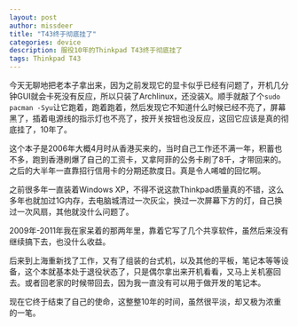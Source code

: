 ```yaml
---
layout: post
author: missdeer
title: "T43终于彻底挂了"
categories: device
description: 服役10年的Thinkpad T43终于彻底挂了
tags: Thinkpad T43
---
```

今天无聊地把老本子拿出来，因为之前发现它的显卡似乎已经有问题了，开机几分钟GUI就会卡死没有反应，所以只装了Archlinux，还没装X。顺手就敲了个`sudo pacman -Syu`让它跑着，跑着跑着，然后发现它不知道什么时候已经不亮了，屏幕黑了，插着电源线的指示灯也不亮了，按开关按钮也没反应，这回它应该是真的彻底挂了，10年了。

这个本子是2006年大概4月时从香港买来的，当时自己工作还不满一年，积蓄也不多，跑到香港刷爆了自己的工资卡，又拿阿菲的公务卡刷了8千，才带回来的。之后的大半年一直靠招行信用卡的分期还款度日。真是令人唏嘘的回忆啊。

之前很多年一直装着Windows XP，不得不说这款Thinkpad质量真的不错，这么多年也就加过1G内存，去电脑城清过一次灰尘，换过一次屏幕下方的灯，自己换过一次风扇，其他就没什么问题了。

2009年-2011年我在家呆着的那两年里，靠着它写了几个共享软件，虽然后来没有继续搞下去，也没什么收益。

后来到上海重新找了工作，又有了组装的台式机，以及其他的平板，笔记本等等设备，这个本就基本处于退役状态了，只是偶尔拿出来开机看看，又马上关机塞回去。或者回老家的时候带回去，因为我一直没有可以用于做开发的笔记本。

现在它终于结束了自己的使命，这整整10年的时间，虽然很平淡，却又极为浓重的一笔。
